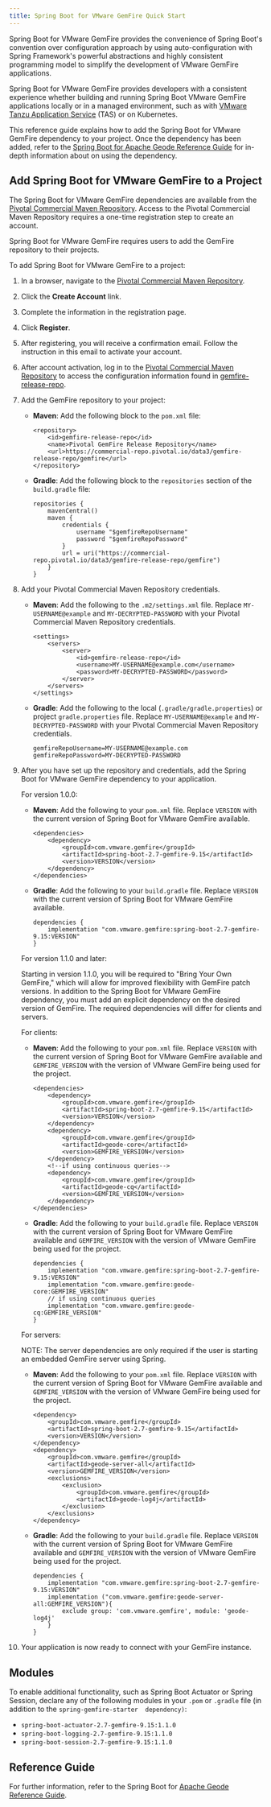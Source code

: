 ```yaml
---
title: Spring Boot for VMware GemFire Quick Start
---
```



Spring Boot for VMware GemFire provides the convenience of Spring Boot's convention over configuration approach by using auto-configuration with Spring Framework's powerful abstractions and highly consistent programming model to simplify the development of VMware GemFire applications.

Spring Boot for VMware GemFire provides developers with a consistent experience whether building and running Spring Boot VMware GemFire applications locally or in a managed environment, such as with [VMware Tanzu Application Service](https://tanzu.vmware.com/application-service) (TAS) or on Kubernetes.

This reference guide explains how to add the Spring Boot for VMware GemFire dependency to your project. Once the dependency has been added, refer to the [Spring Boot for Apache Geode Reference Guide](https://docs.spring.io/spring-boot-data-geode-build/current/reference/html5/) for in-depth information about on using the dependency.

## Add Spring Boot for VMware GemFire to a Project

The Spring Boot for VMware GemFire dependencies are available from the [Pivotal Commercial Maven Repository](https://commercial-repo.pivotal.io/login/auth). Access to the Pivotal Commercial Maven Repository requires a one-time registration step to create an account.

Spring Boot for VMware GemFire requires users to add the GemFire repository to their projects.

To add Spring Boot for VMware GemFire to a project:

1. In a browser, navigate to the [Pivotal Commercial Maven Repository](https://commercial-repo.pivotal.io/login/auth).

1. Click the **Create Account** link.

1. Complete the information in the registration page.

1. Click **Register**.

1. After registering, you will receive a confirmation email. Follow the instruction in this email to activate your account.

1. After account activation, log in to the [Pivotal Commercial Maven Repository](https://commercial-repo.pivotal.io/login/auth) to access the configuration information found in [gemfire-release-repo](https://commercial-repo.pivotal.io/repository/gemfire-release-repo).

1. Add the GemFire repository to your project:

    * **Maven**: Add the following block to the `pom.xml` file:

        ```
        <repository>
            <id>gemfire-release-repo</id>
            <name>Pivotal GemFire Release Repository</name>
            <url>https://commercial-repo.pivotal.io/data3/gemfire-release-repo/gemfire</url>
        </repository>
        ```

    * **Gradle**: Add the following block to the `repositories` section of the `build.gradle` file:

        ```
        repositories {
            mavenCentral()
            maven {
                credentials {
                    username "$gemfireRepoUsername"
                    password "$gemfireRepoPassword"
                }
                url = uri("https://commercial-repo.pivotal.io/data3/gemfire-release-repo/gemfire")
            }
        }
        ```

1. Add your Pivotal Commercial Maven Repository credentials.

    * **Maven**: Add the following to the `.m2/settings.xml` file. Replace `MY-USERNAME@example` and `MY-DECRYPTED-PASSWORD` with your Pivotal Commercial Maven Repository credentials.

        ```
        <settings>
            <servers>
                <server>
                    <id>gemfire-release-repo</id>
                    <username>MY-USERNAME@example.com</username>
                    <password>MY-DECRYPTED-PASSWORD</password>
                </server>
            </servers>
        </settings>
        ```

    * **Gradle**: Add the following to the local (`.gradle/gradle.properties`) or project `gradle.properties` file. Replace `MY-USERNAME@example` and `MY-DECRYPTED-PASSWORD` with your Pivotal Commercial Maven Repository credentials.

        ```
        gemfireRepoUsername=MY-USERNAME@example.com 
        gemfireRepoPassword=MY-DECRYPTED-PASSWORD
        ```

1. After you have set up the repository and credentials, add the Spring Boot for VMware GemFire dependency to your application.

    For version 1.0.0:

    * **Maven**: Add the following to your `pom.xml` file. Replace `VERSION` with the current version of Spring Boot for VMware GemFire available.

        ```
        <dependencies>
            <dependency>
                <groupId>com.vmware.gemfire</groupId>
                <artifactId>spring-boot-2.7-gemfire-9.15</artifactId>
                <version>VERSION</version>
            </dependency>
        </dependencies>
        ```

    * **Gradle**: Add the following to your `build.gradle` file. Replace `VERSION` with the current version of Spring Boot for VMware GemFire available.

        ```
        dependencies {
            implementation "com.vmware.gemfire:spring-boot-2.7-gemfire-9.15:VERSION"
        }
        ```

    For version 1.1.0 and later:

    Starting in version 1.1.0, you will be required to "Bring Your Own GemFire," which will allow for improved flexibility with GemFire patch versions. In addition to the Spring Boot for VMware GemFire dependency, you must add an explicit dependency on the desired version of GemFire. The required dependencies will differ for clients and servers.

    For clients:

    * **Maven**: Add the following to your `pom.xml` file. Replace `VERSION` with the current version of Spring Boot for VMware GemFire available and `GEMFIRE_VERSION` with the version of VMware GemFire being used for the project.

        ```
        <dependencies>
            <dependency>
                <groupId>com.vmware.gemfire</groupId>
                <artifactId>spring-boot-2.7-gemfire-9.15</artifactId>
                <version>VERSION</version>
            </dependency>
            <dependency>
                <groupId>com.vmware.gemfire</groupId>
                <artifactId>geode-core</artifactId>
                <version>GEMFIRE_VERSION</version>
            </dependency>
            <!--if using continuous queries-->
            <dependency>
                <groupId>com.vmware.gemfire</groupId>
                <artifactId>geode-cq</artifactId>
                <version>GEMFIRE_VERSION</version>
            </dependency>
        </dependencies>
        ```

    * **Gradle**: Add the following to your `build.gradle` file. Replace `VERSION` with the current version of Spring Boot for VMware GemFire available and `GEMFIRE_VERSION` with the version of VMware GemFire being used for the project.

        ```
        dependencies {
            implementation "com.vmware.gemfire:spring-boot-2.7-gemfire-9.15:VERSION"
            implementation "com.vmware.gemfire:geode-core:GEMFIRE_VERSION"
            // if using continuous queries
            implementation "com.vmware.gemfire:geode-cq:GEMFIRE_VERSION"
        }
        ```

    For servers:

    NOTE: The server dependencies are only required if the user is starting an embedded GemFire server using Spring.

    * **Maven**: Add the following to your `pom.xml` file. Replace `VERSION` with the current version of Spring Boot for VMware GemFire available and `GEMFIRE_VERSION` with the version of VMware GemFire being used for the project.

        ```
        <dependency>
            <groupId>com.vmware.gemfire</groupId>
            <artifactId>spring-boot-2.7-gemfire-9.15</artifactId>
            <version>VERSION</version>
        </dependency>
        <dependency>
            <groupId>com.vmware.gemfire</groupId>
            <artifactId>geode-server-all</artifactId>
            <version>GEMFIRE_VERSION</version>
            <exclusions>
                <exclusion>
                    <groupId>com.vmware.gemfire</groupId>
                    <artifactId>geode-log4j</artifactId>
                </exclusion>
            </exclusions>
        </dependency>
        ```

    * **Gradle**: Add the following to your `build.gradle` file. Replace `VERSION` with the current version of Spring Boot for VMware GemFire available and `GEMFIRE_VERSION` with the version of VMware GemFire being used for the project.

        ```
        dependencies {
            implementation "com.vmware.gemfire:spring-boot-2.7-gemfire-9.15:VERSION"
            implementation ("com.vmware.gemfire:geode-server-all:GEMFIRE_VERSION"){
                exclude group: 'com.vmware.gemfire', module: 'geode-log4j'
            }
        }
        ```

1. Your application is now ready to connect with your GemFire instance.

## Modules

To enable additional functionality, such as Spring Boot Actuator or Spring Session, declare any of the following modules in your `.pom` or `.gradle` file (in addition to the `spring-gemfire-starter  dependency)`:

* `spring-boot-actuator-2.7-gemfire-9.15:1.1.0`
* `spring-boot-logging-2.7-gemfire-9.15:1.1.0`
* `spring-boot-session-2.7-gemfire-9.15:1.1.0`

## Reference Guide

For further information, refer to the Spring Boot for [Apache Geode Reference Guide](https://docs.spring.io/spring-boot-data-geode-build/current/reference/html5/).